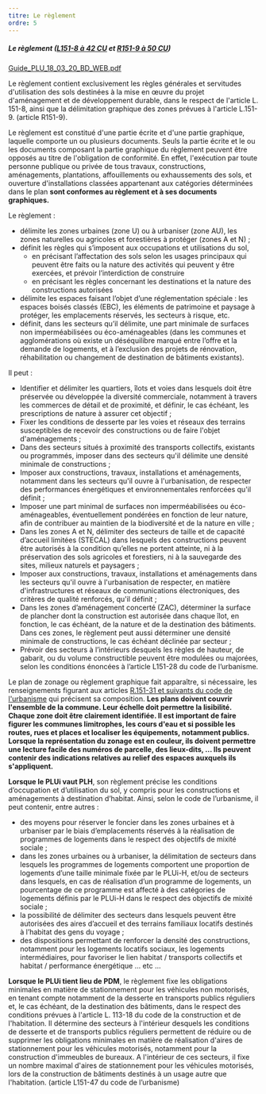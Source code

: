 ```yaml
---
titre: Le règlement
ordre: 5
---
```


##### Le règlement ([L151-8 à 42 CU](https://www.legifrance.gouv.fr/codes/section_lc/LEGITEXT000006074075/LEGISCTA000031211167/#LEGISCTA000031211908) et [R151-9 à 50 CU](https://www.legifrance.gouv.fr/codes/section_lc/LEGITEXT000006074075/LEGISCTA000031719999/#LEGISCTA000031720639))
[Guide_PLU_18_03_20_BD_WEB.pdf](https://docurba.beta.gouv.fr/Guide_PLU_18_03_20_BD_WEB.pdf)

Le règlement contient exclusivement les règles générales et servitudes d'utilisation des sols
destinées à la mise en œuvre du projet d'aménagement et de développement durable, dans le respect de l'article L. 151-8, ainsi que la délimitation graphique des zones prévues à l'article L.151-9. (article R151-9).

Le règlement est constitué d'une partie écrite et d'une partie graphique, laquelle comporte
un ou plusieurs documents. Seuls la partie écrite et le ou les documents composant la partie
graphique du règlement peuvent être opposés au titre de l'obligation de conformité. En effet, l'exécution par toute personne publique ou privée de tous travaux, constructions, aménagements, plantations, affouillements ou exhaussements des sols, et ouverture d'installations classées appartenant aux catégories déterminées dans le plan **sont conformes au règlement et à ses documents graphiques.**

Le règlement :
- délimite les zones urbaines (zone U) ou à urbaniser (zone AU), les zones naturelles ou agricoles et forestières à protéger (zones A et N) ;
- définit les règles qui s’imposent aux occupations et utilisations du sol,
    - en précisant l’affectation des sols selon les usages principaux qui peuvent être faits ou la nature des activités qui peuvent y être exercées, et prévoir l’interdiction de construire
    - en précisant les règles concernant les destinations et la nature des constructions autorisées
- délimite les espaces faisant l’objet d’une réglementation spéciale : les espaces boisés classés (EBC), les éléments de patrimoine et paysage à protéger, les emplacements réservés, les secteurs à risque, etc.
- définit, dans les secteurs qu’il délimite, une part minimale de surfaces non imperméabilisées ou éco-aménageables (dans les communes et agglomérations où existe un déséquilibre marqué entre l’offre et la demande de logements, et à l’exclusion des projets de rénovation, réhabilitation ou changement de destination de bâtiments existants). 


Il peut :
- Identifier et délimiter les quartiers, îlots et voies dans lesquels doit être préservée ou développée la diversité commerciale, notamment à travers les commerces de détail et de proximité, et définir, le cas échéant, les prescriptions de nature à assurer cet objectif ;
- Fixer les conditions de desserte par les voies et réseaux des terrains susceptibles de recevoir des constructions ou de faire l'objet d'aménagements ;
- Dans des secteurs situés à proximité des transports collectifs, existants ou programmés, imposer dans des secteurs qu'il délimite une densité minimale de constructions ;
- Imposer aux constructions, travaux, installations et aménagements, notamment dans les secteurs qu'il ouvre à l'urbanisation, de respecter des performances énergétiques et environnementales renforcées qu'il définit ;
- Imposer une part minimal de surfaces non imperméabilisées ou éco-aménageables, éventuellement pondérées en fonction de leur nature, afin de contribuer au maintien de la biodiversité et de la nature en ville ;
- Dans les zones A et N, délimiter des secteurs de taille et de capacité d’accueil limitées (STECAL) dans lesquels des constructions peuvent être autorisés à la condition qu’elles ne portent atteinte, ni à la préservation des sols agricoles et forestiers, ni à la sauvegarde des sites, milieux naturels et paysagers ;
- Imposer aux constructions, travaux, installations et aménagements dans les secteurs qu'il ouvre à l'urbanisation de respecter, en matière d'infrastructures et réseaux de communications électroniques, des critères de qualité renforcés, qu'il définit ;
- Dans les zones d’aménagement concerté (ZAC), déterminer la surface de plancher dont la construction est autorisée dans chaque îlot, en fonction, le cas échéant, de la nature et de la destination des bâtiments. Dans ces zones, le règlement peut aussi déterminer une densité minimale de constructions, le cas échéant déclinée par secteur ;
- Prévoir des secteurs à l’intérieurs desquels les règles de hauteur, de gabarit, ou du volume constructible peuvent être modulées ou majorées, selon les conditions énoncées à l’article L151-28 du code de l’urbanisme.

Le plan de zonage ou règlement graphique fait apparaître, si nécessaire, les renseignements figurant aux articles [R.151-31 et suivants du code de l'urbanisme](https://www.legifrance.gouv.fr/codes/section_lc/LEGITEXT000006074075/LEGISCTA000031720051/#LEGISCTA000031720587) qui précisent sa composition. **Les plans doivent couvrir l'ensemble de la commune. Leur échelle doit permettre la lisibilité. Chaque zone doit être clairement identifiée. Il est important de faire figurer les communes limitrophes, les cours d'eau et si possible les routes, rues et places et localiser les équipements, notamment publics. Lorsque la représentation du zonage est en couleur, ils doivent permettre une lecture facile des numéros de parcelle, des lieux-dits, ... Ils peuvent contenir des indications relatives au relief des espaces auxquels ils s'appliquent.**

**Lorsque le PLUi vaut PLH**, son règlement précise les conditions d’occupation et d’utilisation du sol, y compris pour les constructions et aménagements à destination d’habitat. Ainsi, selon le code de l’urbanisme, il peut contenir, entre autres :
- des moyens pour réserver le foncier dans les zones urbaines et à 	urbaniser par le biais d’emplacements réservés à la réalisation de programmes de logements dans le respect des objectifs de mixité sociale ;
- dans les zones urbaines ou à urbaniser, la délimitation de secteurs dans lesquels les programmes de logements comportent une proportion de logements d’une taille minimale fixée par le PLUi-H, et/ou de secteurs dans lesquels, en cas de réalisation d’un programme de logements, un pourcentage de ce programme est affecté à des catégories de logements définis par le PLUi-H dans le respect des objectifs de mixité sociale ;
- la possibilité de délimiter des secteurs dans lesquels peuvent être 	autorisées des aires d’accueil et des terrains familiaux locatifs destinés à l’habitat des gens du voyage ;
- des dispositions permettant de renforcer la densité des constructions, notamment pour les logements locatifs sociaux, les logements intermédiaires, pour favoriser le lien habitat / transports collectifs et habitat / performance énergétique … etc ...

**Lorsque le PLUi tient lieu de PDM**, le règlement fixe les obligations minimales en matière de stationnement pour les véhicules non motorisés, en tenant compte notamment de la desserte en transports publics réguliers et, le cas échéant, de la destination des bâtiments, dans le respect des conditions prévues à l'article L. 113-18 du code de la construction et de l'habitation. Il détermine des secteurs à l'intérieur desquels les conditions de desserte et de transports publics réguliers permettent de réduire ou de supprimer les obligations minimales en matière de réalisation d'aires de stationnement pour les véhicules motorisés, notamment pour la construction d'immeubles de bureaux. A l'intérieur de ces secteurs, il fixe un nombre maximal d'aires de stationnement pour les véhicules motorisés, lors de la construction de bâtiments destinés à un usage autre que l'habitation. (article L151-47 du code de l’urbanisme)

